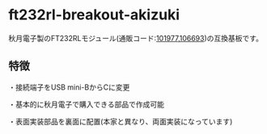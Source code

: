 # ft232rl-breakout-akizuki

秋月電子製のFT232RLモジュール(通販コード:[101977](https://akizukidenshi.com/catalog/g/g101977/),[106693](https://akizukidenshi.com/catalog/g/g106693/))の互換基板です。

## 特徴
・接続端子をUSB mini-BからCに変更

・基本的に秋月電子で購入できる部品で作成可能

・表面実装部品を裏面に配置(本家と異なり、両面実装になっています)
